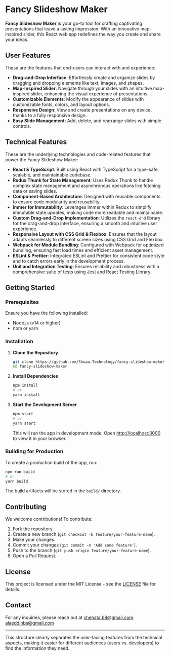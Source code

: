 
# Fancy Slideshow Maker

**Fancy Slideshow Maker** is your go-to tool for crafting captivating presentations that leave a lasting impression. With an innovative map-inspired slider, this React web app redefines the way you create and share your ideas.

## User Features

These are the features that end-users can interact with and experience:

- **Drag-and-Drop Interface**: Effortlessly create and organize slides by dragging and dropping elements like text, images, and shapes.
- **Map-Inspired Slider**: Navigate through your slides with an intuitive map-inspired slider, enhancing the visual experience of presentations.
- **Customizable Elements**: Modify the appearance of slides with customizable fonts, colors, and layout options.
- **Responsive Design**: View and create presentations on any device, thanks to a fully responsive design.
- **Easy Slide Management**: Add, delete, and rearrange slides with simple controls.

## Technical Features

These are the underlying technologies and code-related features that power the Fancy Slideshow Maker:

- **React & TypeScript**: Built using React with TypeScript for a type-safe, scalable, and maintainable codebase.
- **Redux Thunk for State Management**: Uses Redux Thunk to handle complex state management and asynchronous operations like fetching data or saving slides.
- **Component-Based Architecture**: Designed with reusable components to ensure code modularity and reusability.
- **Immer for Immutability**: Leverages Immer within Redux to simplify immutable state updates, making code more readable and maintainable.
- **Custom Drag-and-Drop Implementation**: Utilizes the `react-dnd` library for the drag-and-drop interface, ensuring a smooth and intuitive user experience.
- **Responsive Layout with CSS Grid & Flexbox**: Ensures that the layout adapts seamlessly to different screen sizes using CSS Grid and Flexbox.
- **Webpack for Module Bundling**: Configured with Webpack for optimized bundling, ensuring fast load times and efficient asset management.
- **ESLint & Prettier**: Integrated ESLint and Prettier for consistent code style and to catch errors early in the development process.
- **Unit and Integration Testing**: Ensures reliability and robustness with a comprehensive suite of tests using Jest and React Testing Library.

## Getting Started

### Prerequisites

Ensure you have the following installed:

- Node.js (v14 or higher)
- npm or yarn

### Installation

1. **Clone the Repository**

   ```bash
   git clone https://github.com/Shuaa-Technology/fancy-slideshow-maker.git
   cd fancy-slideshow-maker
   ```

2. **Install Dependencies**

   ```bash
   npm install
   # or
   yarn install
   ```

3. **Start the Development Server**

   ```bash
   npm start
   # or
   yarn start
   ```

   This will run the app in development mode. Open [http://localhost:3000](http://localhost:3000) to view it in your browser.

### Building for Production

To create a production build of the app, run:

```bash
npm run build
# or
yarn build
```

The build artifacts will be stored in the `build/` directory.

## Contributing

We welcome contributions! To contribute:

1. Fork the repository.
2. Create a new branch (`git checkout -b feature/your-feature-name`).
3. Make your changes.
4. Commit your changes (`git commit -m 'Add some feature'`).
5. Push to the branch (`git push origin feature/your-feature-name`).
6. Open a Pull Request.

## License

This project is licensed under the MIT License - see the [LICENSE](LICENSE) file for details.

## Contact

For any inquiries, please reach out at 
[chehata.b8@gmail.com](mailto:chehata.b8@gmail.com).
[alaeddinbs@gmail.com](mailto:alaeddinbs@gmail.com)

---

This structure clearly separates the user-facing features from the technical aspects, making it easier for different audiences (users vs. developers) to find the information they need.